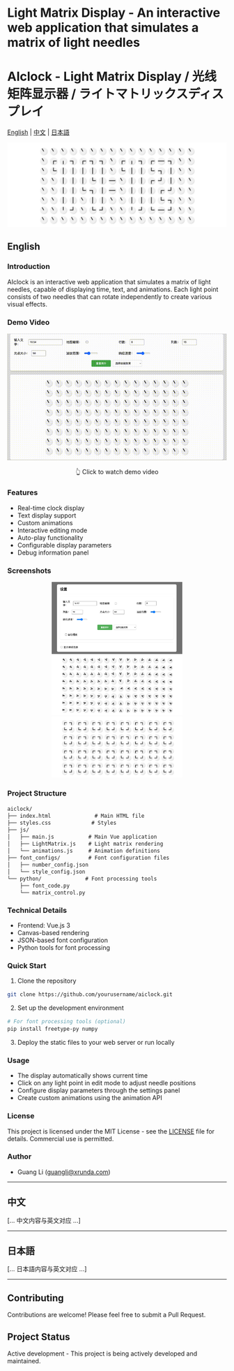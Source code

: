 # Light Matrix Display - An interactive web application that simulates a matrix of light needles

# AIclock - Light Matrix Display / 光线矩阵显示器 / ライトマトリックスディスプレイ

[English](#english) | [中文](#中文) | [日本語](#日本語)

![Demo](example/ky1.png)

## English

### Introduction
AIclock is an interactive web application that simulates a matrix of light needles, capable of displaying time, text, and animations. Each light point consists of two needles that can rotate independently to create various visual effects.

### Demo Video
<div align="center">
  <a href="example/shuai.mp4" target="_blank">
    <img src="example/demo.gif" width="600" alt="Demo Video"/>
  </a>
  <p>👆 Click to watch demo video</p>
</div>

### Features
- Real-time clock display
- Text display support
- Custom animations
- Interactive editing mode
- Auto-play functionality
- Configurable display parameters
- Debug information panel

### Screenshots
<div align="center">
<img src="example/ky2.png" width="300" alt="Clock Mode"/>
<img src="example/ky3.png" width="300" alt="Text Mode"/>
<img src="example/ky4.png" width="300" alt="Animation Mode"/>
</div>

### Project Structure
```
aiclock/
├── index.html              # Main HTML file
├── styles.css             # Styles
├── js/
│   ├── main.js           # Main Vue application
│   ├── LightMatrix.js    # Light matrix rendering
│   └── animations.js     # Animation definitions
├── font_configs/         # Font configuration files
│   ├── number_config.json
│   └── style_config.json
└── python/              # Font processing tools
    ├── font_code.py
    └── matrix_control.py
```

### Technical Details
- Frontend: Vue.js 3
- Canvas-based rendering
- JSON-based font configuration
- Python tools for font processing

### Quick Start
1. Clone the repository
```bash
git clone https://github.com/yourusername/aiclock.git
```

2. Set up the development environment
```bash
# For font processing tools (optional)
pip install freetype-py numpy
```

3. Deploy the static files to your web server or run locally

### Usage
- The display automatically shows current time
- Click on any light point in edit mode to adjust needle positions
- Configure display parameters through the settings panel
- Create custom animations using the animation API

### License
This project is licensed under the MIT License - see the [LICENSE](LICENSE) file for details.
Commercial use is permitted.

### Author
- Guang Li (guangli@xrunda.com)

---

## 中文

[... 中文内容与英文对应 ...]

---

## 日本語

[... 日本語内容与英文对应 ...]

---

## Contributing
Contributions are welcome! Please feel free to submit a Pull Request.

## Project Status
Active development - This project is being actively developed and maintained.
